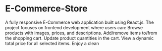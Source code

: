 # E-Commerce-Store
A fully responsive E-Commerce web application built using React.js. The project focuses on frontend development where users can:  Browse products with images, prices, and descriptions.  Add/remove items to/from the shopping cart.  Update product quantities in the cart.  View a dynamic total price for all selected items.  Enjoy a clean 
